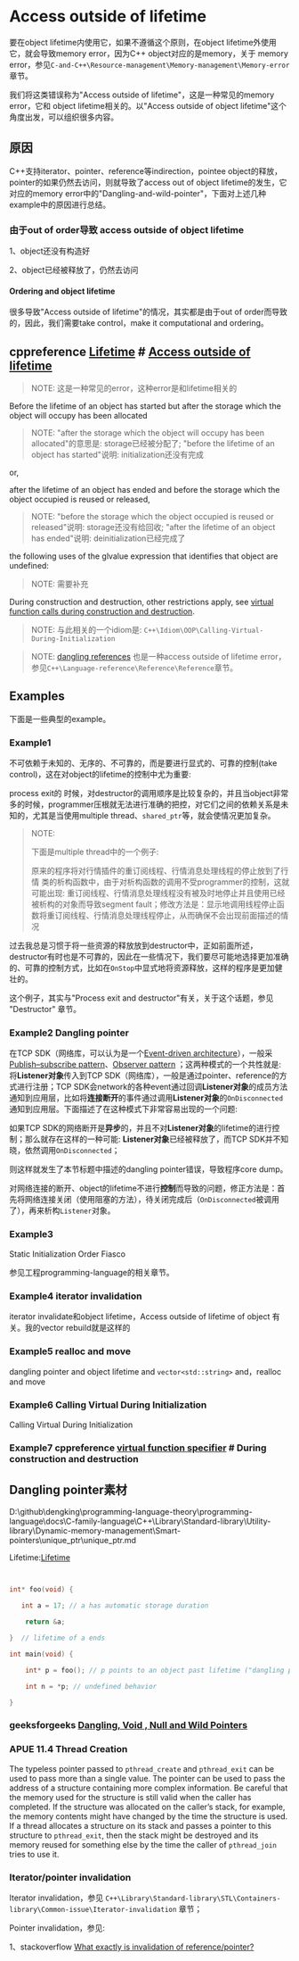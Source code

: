 # Access outside of lifetime

要在object lifetime内使用它，如果不遵循这个原则，在object lifetime外使用它，就会导致memory error，因为C++ object对应的是memory，关于 memory error，参见`C-and-C++\Resource-management\Memory-management\Memory-error`章节。

我们将这类错误称为"Access outside of lifetime"，这是一种常见的memory error，它和 object lifetime相关的。以"Access outside of object lifetime"这个角度出发，可以组织很多内容。



## 原因

C++支持iterator、pointer、reference等indirection，pointee object的释放，pointer的如果仍然去访问，则就导致了access out of object lifetime的发生，它对应的memory error中的"Dangling-and-wild-pointer"，下面对上述几种example中的原因进行总结。



### 由于out of order导致 access outside of object lifetime 

1、object还没有构造好

2、object已经被释放了，仍然去访问



#### Ordering and object lifetime

很多导致"Access outside of lifetime"的情况，其实都是由于out of order而导致的，因此，我们需要take control，make it computational and ordering。



## cppreference [Lifetime](https://en.cppreference.com/w/cpp/language/lifetime) # [Access outside of lifetime](https://en.cppreference.com/w/cpp/language/lifetime#Access_outside_of_lifetime)

> NOTE: 这是一种常见的error，这种error是和lifetime相关的

Before the lifetime of an object has started but after the storage which the object will occupy has been allocated

> NOTE: "after the storage which the object will occupy has been allocated"的意思是: storage已经被分配了; "before the lifetime of an object has started"说明: initialization还没有完成

or,

after the lifetime of an object has ended and before the storage which the object occupied is reused or released, 

> NOTE: "before the storage which the object occupied is reused or released"说明: storage还没有给回收; "after the lifetime of an object has ended"说明: deinitialization已经完成了

the following uses of the glvalue expression that identifies that object are undefined:

> NOTE: 需要补充

During construction and destruction, other restrictions apply, see [virtual function calls during construction and destruction](https://en.cppreference.com/w/cpp/language/virtual#During_construction_and_destruction).

> NOTE: 与此相关的一个idiom是: `C++\Idiom\OOP\Calling-Virtual-During-Initialization`

> NOTE:  [dangling references](https://en.cppreference.com/w/cpp/language/reference#Dangling_references) 也是一种access outside of lifetime error，参见`C++\Language-reference\Reference\Reference`章节。

## Examples

下面是一些典型的example。

### Example1 

不可依赖于未知的、无序的、不可靠的，而是要进行显式的、可靠的控制(take control)，这在对object的lifetime的控制中尤为重要:

process exit的 时候，对destructor的调用顺序是比较复杂的，并且当object非常多的时候，programmer压根就无法进行准确的把控，对它们之间的依赖关系是未知的，尤其是当使用multiple thread、`shared_ptr`等，就会使情况更加复杂。

> NOTE: 
>
> 下面是multiple thread中的一个例子: 
>
> 原来的程序将对行情插件的重订阅线程、行情消息处理线程的停止放到了行情 类的析构函数中，由于对析构函数的调用不受programmer的控制，这就可能出现: 重订阅线程、行情消息处理线程没有被及时地停止并且使用已经被析构的对象而导致segment fault；修改方法是：显示地调用线程停止函数将重订阅线程、行情消息处理线程停止，从而确保不会出现前面描述的情况

过去我总是习惯于将一些资源的释放放到destructor中，正如前面所述，destructor有时也是不可靠的，因此在一些情况下，我们要尽可能地选择更加准确的、可靠的控制方式，比如在`OnStop`中显式地将资源释放，这样的程序是更加健壮的。

这个例子，其实与"Process exit and destructor"有关，关于这个话题，参见 "Destructor" 章节。

### Example2 Dangling pointer

在TCP SDK（网络库，可以认为是一个[Event-driven architecture](https://en.wikipedia.org/wiki/Event-driven_architecture)），一般采 [Publish–subscribe pattern](https://en.wikipedia.org/wiki/Publish%E2%80%93subscribe_pattern)、[Observer pattern](https://en.wikipedia.org/wiki/Observer_pattern) ；这两种模式的一个共性就是: 将**Listener对象**传入到TCP SDK（网络库），一般是通过pointer、reference的方式进行注册；TCP SDK会network的各种event通过回调**Listener对象**的成员方法通知到应用层，比如将**连接断开**的事件通过调用**Listener对象**的`OnDisconnected`通知到应用层。下面描述了在这种模式下非常容易出现的一个问题:

如果TCP SDK的网络断开是**异步**的，并且不对**Listener对象**的lifetime的进行控制；那么就存在这样的一种可能: **Listener对象**已经被释放了，而TCP SDK并不知晓，依然调用`OnDisconnected`；

则这样就发生了本节标题中描述的dangling pointer错误，导致程序core dump。

对网络连接的断开、object的lifetime不进行**控制**而导致的问题，修正方法是：首先将网络连接关闭（使用阻塞的方法），待关闭完成后（`OnDisconnected`被调用了），再来析构`Listener`对象。





### Example3

Static Initialization Order Fiasco

参见工程programming-language的相关章节。



### Example4 iterator invalidation

iterator invalidate和object lifetime，Access outside  of lifetime of object 有关。我的vector rebuild就是这样的

### Example5 realloc and move

dangling pointer and object lifetime and `vector<std::string>` and，realloc and move



### Example6 Calling Virtual During Initialization

Calling Virtual During Initialization

### Example7 cppreference [virtual function specifier](https://en.cppreference.com/w/cpp/language/virtual) # During construction and destruction





## Dangling pointer素材

D:\github\dengking\programming-language-theory\programming-language\docs\C-family-language\C++\Library\Standard-library\Utility-library\Dynamic-memory-management\Smart-pointers\unique_ptr\unique_ptr.md

Lifetime:[Lifetime](https://en.cppreference.com/w/c/language/lifetime) 

```c


int* foo(void) {

   int a = 17; // a has automatic storage duration

​    return &a;

}  // lifetime of a ends

int main(void) {

​    int* p = foo(); // p points to an object past lifetime ("dangling pointer")

​    int n = *p; // undefined behavior

}

```





### geeksforgeeks [Dangling, Void , Null and Wild Pointers](https://www.geeksforgeeks.org/dangling-void-null-wild-pointers/)



### APUE 11.4 Thread Creation

The typeless pointer passed to `pthread_create` and `pthread_exit` can be used to pass more than a single value. The pointer can be used to pass the address of a structure containing more complex information. Be careful that the memory used for the structure is still valid when the caller has completed. If the structure was allocated on the caller’s stack, for example, the memory contents might have changed by the time the structure is used. If a thread allocates a structure on its stack and passes a pointer to this structure to `pthread_exit`, then the stack might be destroyed and its memory reused for something else by the time the caller of `pthread_join` tries to use it.



### Iterator/pointer invalidation

Iterator invalidation，参见 `C++\Library\Standard-library\STL\Containers-library\Common-issue\Iterator-invalidation` 章节；

Pointer invalidation，参见:

1、stackoverflow [What exactly is invalidation of reference/pointer?](https://stackoverflow.com/questions/51748529/what-exactly-is-invalidation-of-reference-pointer)

